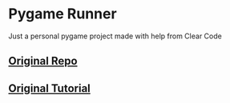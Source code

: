 # Pygame Runner
Just a personal pygame project made with help from Clear Code

## [Original Repo](https://github.com/clear-code-projects/UltimatePygameIntro)

## [Original Tutorial](https://youtu.be/AY9MnQ4x3zk)
